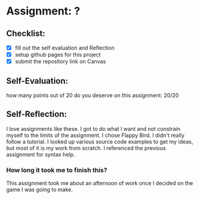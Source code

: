 # Assignment: ?

## Checklist:
- [x] fill out the self evaluation and Reflection
- [x] setup github pages for this project
- [x] submit the repository link on Canvas

## Self-Evaluation:

how many points out of 20 do you deserve on this assignment: 20/20

## Self-Reflection:
I love assignments like these. I got to do what I want and not constrain myself to the limits of the assignment.
I chose Flappy Bird. I didn't really follow a tutorial. I looked up various source code examples to get my ideas, but
most of it is my work from scratch. I referenced the previous assignment for syntax help. 
### How long it took me to finish this?
This assignment took me about an afternoon of work once I decided on the game I was going to make.